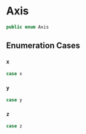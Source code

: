 # Axis

``` swift
public enum Axis
```

## Enumeration Cases

### `x`

``` swift
case x
```

### `y`

``` swift
case y
```

### `z`

``` swift
case z
```
